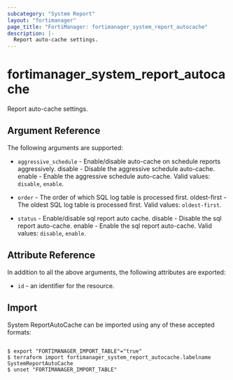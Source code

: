 ```yaml
---
subcategory: "System Report"
layout: "fortimanager"
page_title: "FortiManager: fortimanager_system_report_autocache"
description: |-
  Report auto-cache settings.
---
```


# fortimanager_system_report_autocache
Report auto-cache settings.

## Argument Reference


The following arguments are supported:


* `aggressive_schedule` - Enable/disable auto-cache on schedule reports aggressively. disable - Disable the aggressive schedule auto-cache. enable - Enable the aggressive schedule auto-cache. Valid values: `disable`, `enable`.

* `order` - The order of which SQL log table is processed first. oldest-first - The oldest SQL log table is processed first. Valid values: `oldest-first`.

* `status` - Enable/disable sql report auto cache. disable - Disable the sql report auto-cache. enable - Enable the sql report auto-cache. Valid values: `disable`, `enable`.



## Attribute Reference

In addition to all the above arguments, the following attributes are exported:
* `id` - an identifier for the resource.

## Import

System ReportAutoCache can be imported using any of these accepted formats:
```

$ export "FORTIMANAGER_IMPORT_TABLE"="true"
$ terraform import fortimanager_system_report_autocache.labelname SystemReportAutoCache
$ unset "FORTIMANAGER_IMPORT_TABLE"
```

